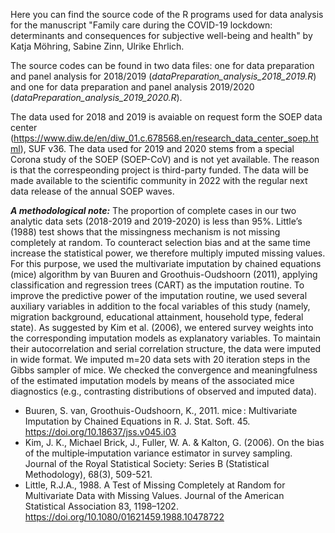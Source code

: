 Here you can find the source code of the R programs used for data analysis for the manuscript 
"Family care during the COVID-19 lockdown: determinants and consequences for subjective well-being and health" 
by Katja Möhring, Sabine Zinn, Ulrike Ehrlich.

The source codes can be found in two data files: 
one for data preparation and panel analysis for 2018/2019 (*dataPreparation_analysis_2018_2019.R*) and one for data preparation and panel analysis 2019/2020 (*dataPreparation_analysis_2019_2020.R*).

The data used for 2018 and 2019 is avaiable on request form the SOEP data center (https://www.diw.de/en/diw_01.c.678568.en/research_data_center_soep.html), SUF v36. 
The data used for 2019 and 2020 stems from a special Corona study of the SOEP (SOEP-CoV) and is not yet available. The reason is that the correspeonding project is third-party funded. 
The data will be made available to the scientific community in 2022 with the regular next data release of the annual SOEP waves.

***A methodological note:***
The proportion of complete cases in our two analytic data sets (2018-2019 and 2019-2020) is less than 95%. Little’s (1988) test shows that the missingness mechanism is not missing completely at random. To counteract selection bias and at the same time increase the statistical power, we therefore multiply imputed missing values. For this purpose, we used the multivariate imputation by chained equations (mice) algorithm by van Buuren and Groothuis-Oudshoorn (2011), applying classification and regression trees (CART) as the imputation routine. To improve the predictive power of the imputation routine, we used several auxiliary variables in addition to the focal variables of this study (namely, migration background, educational attainment, household type, federal state). As suggested by Kim et al. (2006), we entered survey weights into the corresponding imputation models as explanatory variables. To maintain their autocorrelation and serial correlation structure, the data were imputed in wide format. We imputed m=20 data sets with 20 iteration steps in the Gibbs sampler of mice. We checked the convergence and meaningfulness of the estimated imputation models by means of the associated mice diagnostics (e.g., contrasting distributions of observed and imputed data).

* Buuren, S. van, Groothuis-Oudshoorn, K., 2011. mice : Multivariate Imputation by Chained Equations in R. J. Stat. Soft. 45. https://doi.org/10.18637/jss.v045.i03
* Kim, J. K., Michael Brick, J., Fuller, W. A. & Kalton, G. (2006). On the bias of the multiple‑imputation variance estimator in survey sampling. Journal of the Royal Statistical Society: Series B (Statistical Methodology), 68(3), 509-521. 
* Little, R.J.A., 1988. A Test of Missing Completely at Random for Multivariate Data with Missing Values. Journal of the American Statistical Association 83, 1198–1202. https://doi.org/10.1080/01621459.1988.10478722
